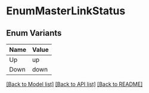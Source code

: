 # EnumMasterLinkStatus

## Enum Variants

| Name | Value |
|---- | -----|
| Up | up |
| Down | down |


[[Back to Model list]](../README.md#documentation-for-models) [[Back to API list]](../README.md#documentation-for-api-endpoints) [[Back to README]](../README.md)


